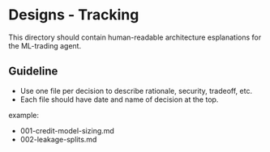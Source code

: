 # Designs - Tracking

This directory should contain human-readable architecture esplanations for the ML-trading agent.

## Guideline

- Use one file per decision to describe rationale, security, tradeoff, etc.
- Each file should have date and name of decision at the top.

example:
- 001-credit-model-sizing.md
- 002-leakage-splits.md
